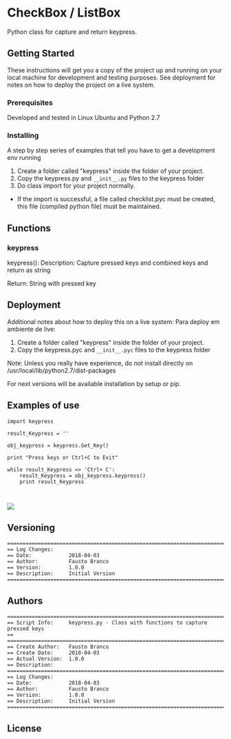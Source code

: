 # CheckBox / ListBox

Python class for capture and return keypress.

## Getting Started

These instructions will get you a copy of the project up and running on your local machine for development and testing purposes. See deployment for notes on how to deploy the project on a live system.

### Prerequisites

Developed and tested in Linux Ubuntu and Python 2.7


### Installing

A step by step series of examples that tell you have to get a development env running

1. Create a folder called "keypress" inside the folder of your project.
2. Copy the keypress.py and `__init__.py` files to the keypress folder
3. Do class import for your project normally.

* If the import is successful, a file called checklist.pyc must be created, this file (compiled python file) must be maintained.

## Functions

### keypress

keypress():
Description: Capture pressed keys and combined keys and return as string

Return: String with pressed key


## Deployment

Additional notes about how to deploy this on a live system:
Para deploy em ambiente de live:
1) Create a folder called "keypress" inside the folder of your project.
2) Copy the keypress.pyc and `__init__.pyc` files to the keypress folder

Note: Unless you really have experience, do not install directly on /usr/local/lib/python2.7/dist-packages

For next versions will be available installation by setup or pip.

## Examples of use

```
import keypress

result_Keypress = ''

obj_keypress = keypress.Get_Key()

print "Press keys or Ctrl+C to Exit"

while result_Keypress <> 'Ctrl+ C':
    result_Keypress = obj_keypress.keypress()
    print result_Keypress

    
```
[![](https://github.com/faustobranco/keypress/blob/master/Capture.PNG)](https://github.com/faustobranco/keypress/blob/master/Capture.PNG)

## Versioning
```
=======================================================================================
== Log Changes: 
== Date:            2018-04-03
== Author:          Fausto Branco
== Version:         1.0.0
== Description:     Initial Version
=======================================================================================

```
## Authors
```
=======================================================================================
== Script Info:		keypress.py - Class with functions to capture pressed keys 
==
=======================================================================================
== Create Author:	Fausto Branco
== Create Date:		2018-04-03
== Actual Version:  1.0.0
== Description:		
=======================================================================================
== Log Changes:
== Date:            2018-04-03
== Author:          Fausto Branco
== Version:         1.0.0
== Description:     Initial Version
=======================================================================================
```
## License



